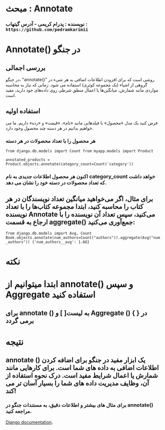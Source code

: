 # مبحث : Annotate

### نویسنده : پدرام کریمی - آدرس گیتهاب : `https://github.com/pedramkarimii`

# Annotate() در جنگو

## بررسی اجمالی

در جنگو، "annotate()" روشی است که برای افزودن اطلاعات اضافی به هر شیء در گروهی از اشیاء (یک مجموعه کوئری) استفاده می
شود. زمانی که نیاز به محاسبه مواردی مانند شمارش، میانگین‌ها یا اعمال منطق شرطی روی داده‌های خود دارید، مفید است.

## استفاده اولیه

فرض کنید یک مدل «محصول» با فیلدهایی مانند «نام»، «قیمت» و «رده» داریم. ما می خواهیم بدانیم در هر دسته چند محصول وجود
دارد.
### هر محصول را با تعداد محصولات در هر دسته

`
from django.db.models import Count
from myapp.models import Product
`


`
annotated_products = Product.objects.annotate(category_count=Count('category'))
`

### اکنون هر محصول اطلاعات جدیدی به نام category_count خواهد داشت که تعداد محصولات در دسته خود را نشان می دهد.

## برای مثال، اگر می‌خواهید میانگین تعداد نویسندگان در هر کتاب را محاسبه کنید، ابتدا مجموعه کتاب‌ها را با تعداد نویسنده Annotate  می‌کنید، سپس تعداد آن نویسنده را با ارجاع به قسمت aggregate()  جمع‌آوری می‌کنید:

`
from django.db.models import Avg, Count
Book.objects.annotate(num_authors=Count("authors")).aggregate(Avg("num_authors"))
{'num_authors__avg': 1.66}
`

# نکته

# ابتدا میتوانیم از  annotate()  و سپس Aggregate استفاده کنید
## برای annotate ()  به لیست[ ] و Aggregate () در { } برمی گردد

# نتیجه

## annotate () یک ابزار مفید در جنگو برای اضافه کردن اطلاعات اضافی به داده های شما است. برای کارهایی مانند شمارش یا اعمال شرایط مفید است. درک نحوه استفاده از آن، وظایف مدیریت داده های شما را بسیار آسان تر می کند!

### برای مثال های بیشتر و اطلاعات دقیق، به مستندات جنگو در annotate() مراجعه کنید.

[Django documentation](https://docs.djangoproject.com/en/5.0/topics/db/aggregation/#generating-aggregates-for-each-item-in-a-queryset).
